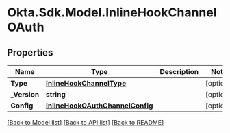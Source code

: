 # Okta.Sdk.Model.InlineHookChannelOAuth

## Properties

Name | Type | Description | Notes
------------ | ------------- | ------------- | -------------
**Type** | [**InlineHookChannelType**](InlineHookChannelType.md) |  | [optional] 
**_Version** | **string** |  | [optional] 
**Config** | [**InlineHookOAuthChannelConfig**](InlineHookOAuthChannelConfig.md) |  | [optional] 

[[Back to Model list]](../README.md#documentation-for-models) [[Back to API list]](../README.md#documentation-for-api-endpoints) [[Back to README]](../README.md)

